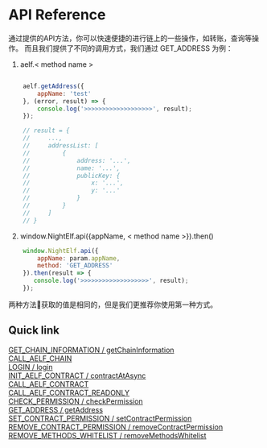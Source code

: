 # API Reference

通过提供的API方法，你可以快速便捷的进行链上的一些操作，如转账，查询等操作。
而且我们提供了不同的调用方式，我们通过 GET_ADDRESS 为例：

1. aelf.< method name > 

```javascript

    aelf.getAddress({
        appName: 'test'
    }, (error, result) => {
        console.log('>>>>>>>>>>>>>>>>>>>', result);
    });

    // result = {
    //     ...,
    //     addressList: [
    //         {
    //             address: '...',
    //             name: '...',
    //             publicKey: {
    //                 x: '...',
    //                 y: '...'
    //             }
    //         }
    //     ]
    // }

```

2. window.NightElf.api({appName, < method name >}).then()

```javascript
    window.NightElf.api({
        appName: param.appName,
        method: 'GET_ADDRESS'
    }).then(result => {
       console.log('>>>>>>>>>>>>>>>>>>>', result);
    });
```

两种方法获取的值是相同的，但是我们更推荐你使用第一种方式。

## Quick link

[GET_CHAIN_INFORMATION / getChainInformation](Api/getChainInformation.md) <br>
[CALL_AELF_CHAIN](Api/callAElfChain.md) <br>
[LOGIN / login](Api/login.md) <br>
[INIT_AELF_CONTRACT / contractAtAsync](Api/contractAtAsync.md) <br>
[CALL_AELF_CONTRACT](Api/callAElfContract.md) <br>
[CALL_AELF_CONTRACT_READONLY](Api/callAElfContractReadonly.md) <br>
[CHECK_PERMISSION / checkPermission](Api/checkPermission.md) <br>
[GET_ADDRESS / getAddress](Api/getAddress.md) <br>
[SET_CONTRACT_PERMISSION / setContractPermission](Api/setContractPermission.md) <br>
[REMOVE_CONTRACT_PERMISSION / removeContractPermission](Api/removeContractPermission.md) <br>
[REMOVE_METHODS_WHITELIST / removeMethodsWhitelist](Api/removeMethodsWhitelist.md) <br>